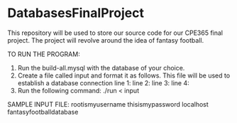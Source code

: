# DatabasesFinalProject
This repository will be used to store our source code for our CPE365 final project. The project will revolve around the idea of fantasy football.

TO RUN THE PROGRAM:
   1. Run the build-all.mysql with the database of your choice.
   2. Create a file called input and format it as follows. This file will be used to establish a database connection
      line 1: <database username>
      line 2: <database password>
      line 3: <database address> 
      line 4: <database name>
   3. Run the following command:
      ./run < input

SAMPLE INPUT FILE:
rootismyusername
thisismypassword
localhost
fantasyfootballdatabase 

